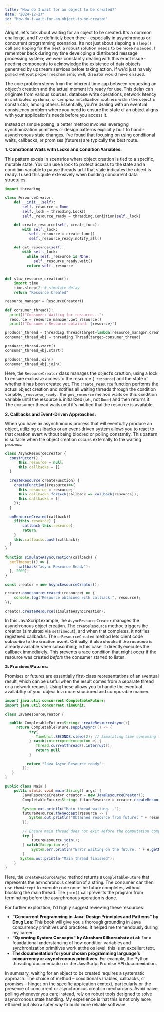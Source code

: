 ```yaml
---
title: "How do I wait for an object to be created?"
date: "2024-12-23"
id: "how-do-i-wait-for-an-object-to-be-created"
---
```


Alright, let's talk about waiting for an object to be created. It's a common challenge, and I've definitely been there – especially in asynchronous or concurrent programming scenarios. It’s not just about slapping a `sleep()` call and hoping for the best; a robust solution needs to be more nuanced. I remember back during my time developing a distributed message processing system; we were constantly dealing with this exact issue - needing components to acknowledge the existence of data objects generated by upstream services before taking action. If we'd just naively polled without proper mechanisms, well, disaster would have ensued.

The core problem stems from the inherent time gap between requesting an object's creation and the actual moment it's ready for use. This delay can originate from various sources: database write operations, network latency in distributed systems, or complex initialization routines within the object's constructor, among others. Essentially, you're dealing with an eventual consistency problem where you need to ensure the state of an object aligns with your application's needs before you access it.

Instead of simple polling, a better method involves leveraging synchronization primitives or design patterns explicitly built to handle asynchronous state changes. I've found that focusing on using conditional waits, callbacks, or promises (futures) are typically the best route.

**1. Conditional Waits with Locks and Condition Variables:**

This pattern excels in scenarios where object creation is tied to a specific, mutable state. You can use a lock to protect access to the state and a condition variable to pause threads until that state indicates the object is ready. I used this quite extensively when building concurrent data structures.

```python
import threading

class ResourceCreator:
    def __init__(self):
        self._resource = None
        self._lock = threading.Lock()
        self._resource_ready = threading.Condition(self._lock)

    def create_resource(self, create_func):
        with self._lock:
           self._resource = create_func()
           self._resource_ready.notify_all()

    def get_resource(self):
        with self._lock:
          while self._resource is None:
             self._resource_ready.wait()
          return self._resource


def slow_resource_creation():
    import time
    time.sleep(2) # simulate delay
    return "Resource Created"

resource_manager = ResourceCreator()

def consumer_thread():
  print(f"Consumer: Waiting for resource...")
  resource = resource_manager.get_resource()
  print(f"Consumer: Resource obtained: {resource}")

producer_thread = threading.Thread(target=lambda:resource_manager.create_resource(slow_resource_creation))
consumer_thread_obj = threading.Thread(target=consumer_thread)

producer_thread.start()
consumer_thread_obj.start()

producer_thread.join()
consumer_thread_obj.join()

```

Here, the `ResourceCreator` class manages the object’s creation, using a lock to ensure exclusive access to the resource (`_resource`) and the state of whether it has been created yet. The `create_resource` function performs the actual object creation and notifies all waiting threads through the condition variable, `_resource_ready`. The `get_resource` method waits on this condition variable until the resource is initialized (i.e., not `None`) and then returns it. The consumer thread waits until it's notified that the resource is available.

**2. Callbacks and Event-Driven Approaches:**

When you have an asynchronous process that will eventually produce an object, utilizing callbacks or an event-driven system allows you to react to that creation event without being blocked or polling constantly. This pattern is suitable when the object creation occurs externally to the waiting process.

```javascript
class AsyncResourceCreator {
  constructor() {
      this.resource = null;
      this.callbacks = [];
  }

  createResource(createFunction) {
    createFunction((resource)=>{
      this.resource = resource;
      this.callbacks.forEach(callback => callback(resource));
      this.callbacks = [];
    });
  }

  onResourceCreated(callback){
    if(this.resource) {
        callback(this.resource);
        return;
    }
    this.callbacks.push(callback);
  }
}

function simulateAsyncCreation(callback) {
  setTimeout(() => {
      callback("Async Resource Ready");
  }, 2000);
}

const creator = new AsyncResourceCreator();

creator.onResourceCreated((resource) => {
    console.log("Resource obtained with callback:", resource);
});

creator.createResource(simulateAsyncCreation);
```

In this JavaScript example, the `AsyncResourceCreator` manages the asynchronous object creation. The `createResource` method triggers the creation (simulated via `setTimeout`), and when that completes, it notifies registered callbacks. The `onResourceCreated` method lets client code subscribe to the creation event. Critically, it also checks if the resource is already available when subscribing; in this case, it directly executes the callback immediately. This prevents a race condition that might occur if the resource was created *before* the consumer started to listen.

**3. Promises/Futures:**

Promises or futures are essentially first-class representations of an eventual result, which can be useful when the result comes from a separate thread or a network request. Using these allows you to handle the eventual availability of your object in a more structured and composable manner.

```java
import java.util.concurrent.CompletableFuture;
import java.util.concurrent.TimeUnit;

class JavaResourceCreator {

  public CompletableFuture<String> createResourceAsync(){
     return CompletableFuture.supplyAsync(() -> {
           try{
              TimeUnit.SECONDS.sleep(2); // Simulating time consuming task
           } catch(InterruptedException e) {
              Thread.currentThread().interrupt();
              return null;
           }

          return "Java Async Resource ready";
        });
   }
}

public class Main {
    public static void main(String[] args) {
        JavaResourceCreator creator = new JavaResourceCreator();
        CompletableFuture<String> futureResource = creator.createResourceAsync();

        System.out.println("Main thread waiting...");
        futureResource.thenAccept(resource -> {
           System.out.println("Obtained resource from future: " + resource);
        });

        // Ensure main thread does not exit before the computation completes
        try {
            futureResource.join();
        } catch(Exception e){
            System.err.println("Error waiting on the future: " + e.getMessage());
        }
       System.out.println("Main thread finished");
    }
}
```

Here, the `createResourceAsync` method returns a `CompletableFuture` that represents the asynchronous creation of a string. The consumer can then use `thenAccept` to execute code once the future completes, without blocking the main thread. The `join()` call prevents the program from terminating before the asynchronous operation is done.

For further exploration, I'd highly suggest reviewing these resources:

*   **"Concurrent Programming in Java: Design Principles and Patterns" by Doug Lea**: This book will give you a thorough grounding in Java concurrency primitives and practices. It helped me tremendously during my career.
*   **"Operating System Concepts" by Abraham Silberschatz et al**: For a foundational understanding of how condition variables and synchronization primitives work at the os level, this is an excellent text.
*   **The documentation for your chosen programming language’s concurrency or asynchronous primitives.** For example, the Python threading documentation or the JavaScript Promise API documentation.

In summary, waiting for an object to be created requires a systematic approach. The choice of method – conditional variables, callbacks, or promises – hinges on the specific application context, particularly on the presence of concurrent or asynchronous creation mechanisms. Avoid naive polling whenever you can; instead, rely on robust tools designed to solve asynchronous state handling. My experience is that this is not only more efficient but also a safer way to build more reliable software.
